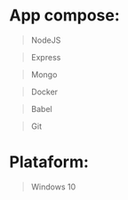 # App compose:
 >NodeJS
 
 >Express	
 
 >Mongo	
 
 >Docker	
 
 >Babel	
 
 >Git
	
# Plataform: 
 
 >Windows 10

